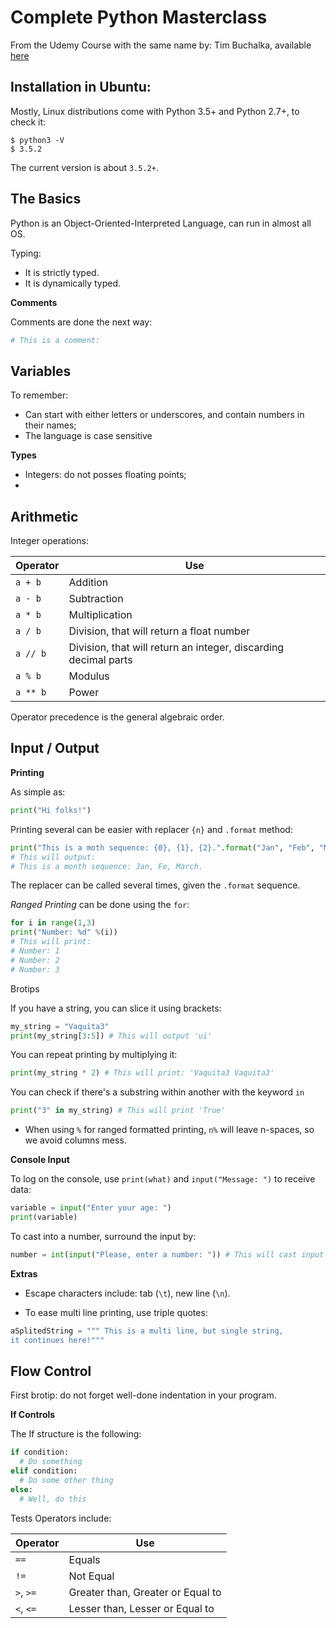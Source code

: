 # Complete Python Masterclass

From the Udemy Course with the same name by: Tim Buchalka, available [here](https://www.udemy.com/python-the-complete-python-developer-course/learn/v4/overview)

## Installation in Ubuntu:

Mostly, Linux distributions come with Python 3.5+ and Python 2.7+, to check it:
``` shell
$ python3 -V
$ 3.5.2
```
The current version is about `3.5.2+`.

## The Basics

Python is an Object-Oriented-Interpreted Language, can run in almost all OS.

Typing:
* It is strictly typed.
* It is dynamically typed.

__Comments__

Comments are done the next way:

``` python
# This is a comment:
```

## Variables

To remember:
* Can start with either letters or underscores, and contain numbers in their names;
* The language is case sensitive

__Types__

* Integers: do not posses floating points;
*

## Arithmetic

Integer operations:

| Operator | Use |
| -------- | --- |
| `a + b`  | Addition |
| `a - b`  | Subtraction |
| `a * b`  | Multiplication |
| `a / b`  | Division, that will return a float number |
| `a // b` | Division, that will return an integer, discarding decimal parts |
| `a % b`  | Modulus |
| `a ** b` | Power |

Operator precedence is the general algebraic order.

## Input / Output

__Printing__

As simple as:
``` python
print("Hi folks!")
```

Printing several can be easier with replacer `{n}` and `.format` method:

``` python
print("This is a moth sequence: {0}, {1}, {2}.".format("Jan", "Feb", "Mar"))
# This will output:
# This is a month sequence: Jan, Fe, March.
```
The replacer can be called several times, given the `.format` sequence.

_Ranged Printing_ can be done using the `for`:
``` python
for i in range(1,3)
print("Number: %d" %(i))
# This will print:
# Number: 1
# Number: 2
# Number: 3
```

Brotips

If you have a string, you can slice it using brackets:
``` python
my_string = "Vaquita3"
print(my_string[3:5]) # This will output 'ui'
```

You can repeat printing by multiplying it:
``` python
print(my_string * 2) # This will print: 'Vaquita3 Vaquita3'
```

You can check if there's a substring within another with the keyword `in`
``` python
print("3" in my_string) # This will print 'True'
```

* When using `%` for ranged formatted printing, `n%` will leave n-spaces, so we avoid columns mess.

__Console Input__

To log on the console, use `print(what)` and `input("Message: ")` to receive data:
``` python
variable = input("Enter your age: ")
print(variable)
```

To cast into a number, surround the input by:
``` python
number = int(input("Please, enter a number: ")) # This will cast input to an integer
```

__Extras__

* Escape characters include: tab (`\t`), new line (`\n`).

* To ease multi line printing, use triple quotes:

``` python
aSplitedString = """ This is a multi line, but single string,
it continues here!"""
```



## Flow Control

First brotip: do not forget well-done indentation in your program.

__If Controls__

The If structure is the following:
``` python  
if condition:
  # Do something
elif condition:
  # Do some other thing
else:
  # Well, do this
```

Tests Operators include:

| Operator | Use |
| -------- | --- |
| `==` | Equals |
| `!=` | Not Equal
| `>`, `>=` | Greater than, Greater or Equal to |
| `<`, `<=` | Lesser than, Lesser or Equal to | 
